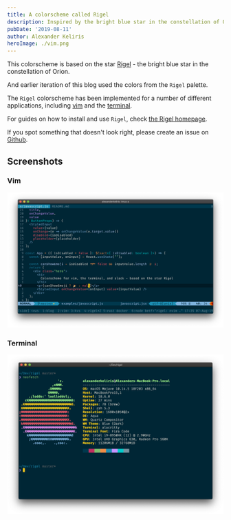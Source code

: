 ```yaml
---
title: A colorscheme called Rigel
description: Inspired by the bright blue star in the constellation of Orion.
pubDate: '2019-08-11'
author: Alexander Keliris
heroImage: ./vim.png
---
```


This colorscheme is based on the star [Rigel](https://en.wikipedia.org/wiki/Rigel) - the bright blue star in the constellation of Orion.

And earlier iteration of this blog used the colors from the `Rigel` palette.

The `Rigel` colorscheme has been implemented for a number of different applications, including [vim](https://rigel.netlify.com/#vim) and the [terminal](https://rigel.netlify.com/#terminal).

For guides on how to install and use `Rigel`, check [the Rigel homepage](https://rigel.netlify.com/).

If you spot something that doesn't look right, please create an issue on [Github](https://github.com/Rigellute/rigel).

## Screenshots

### Vim

![vim](./vim.png)

### Terminal

![terminal](./terminal.png)
